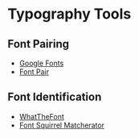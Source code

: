 # Typography Tools

## Font Pairing
- [Google Fonts](https://fonts.google.com/)
- [Font Pair](https://fontpair.co/)

## Font Identification
- [WhatTheFont](https://www.myfonts.com/WhatTheFont/)
- [Font Squirrel Matcherator](https://www.fontsquirrel.com/matcherator)
